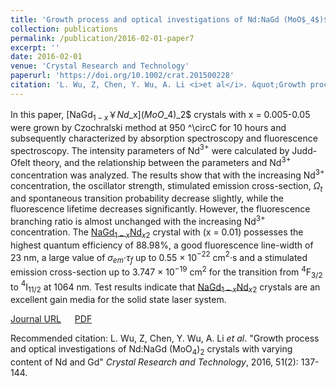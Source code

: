 ```yaml
---
title: 'Growth process and optical investigations of Nd:NaGd (MoO$_4$)$_2$ crystals with varying content of Nd and Gd'
collection: publications
permalink: /publication/2016-02-01-paper7
excerpt: ''
date: 2016-02-01
venue: 'Crystal Research and Technology'
paperurl: 'https://doi.org/10.1002/crat.201500228'
citation: 'L. Wu, Z, Chen, Y. Wu, A. Li <i>et al</i>. &quot;Growth process and optical investigations of Nd:NaGd (MoO$_4$)$_2$ crystals with varying content of Nd and Gd&quot; <i>Crystal Research and Technology</i>, 2016, 51(2): 137-144.'
---
```

In this paper, [NaGd$_{1-x}￥Nd$_x$](MoO$_4$)$_2$ crystals with x = 0.005-0.05 were grown by Czochralski method at 950 ^\circC for 10 hours and subsequently characterized by absorption spectroscopy and fluorescence spectroscopy. The intensity parameters of Nd$^{3+}$ were calculated by Judd-Ofelt theory, and the relationship between the parameters and Nd$^{3+}$ concentration was analyzed. The results show that with the increasing Nd$^{3+}$ concentration, the oscillator strength, stimulated emission cross-section, $\Omega$$_t$ and spontaneous transition probability decrease slightly, while the fluorescence lifetime decreases significantly. However, the fluorescence branching ratio is almost unchanged with the increasing Nd$^{3+}$ concentration. The [NaGd$_{1-x}$Nd$_x$](MoO$_4$)$_2$ crystal with (x = 0.01) possesses the highest quantum efficiency of 88.98%, a good fluorescence line-width of 23 nm, a large value of $\sigma$$_{em}$·$\tau$$_f$ up to 0.55 × 10$^{-22}$ cm$^2$·s and a stimulated emission cross-section up to 3.747 × 10$^{-19}$ cm$^2$ for the transition from $^4$F$_{3/2}$ to $^4$I$_{11/2}$ at 1064 nm. Test results indicate that [NaGd$_{1-x}$Nd$_x$](MoO$_4$)$_2$ crystals are an excellent gain media for the solid state laser system.

[Journal URL](https://doi.org/10.1002/crat.201500228) &emsp; [PDF]()

Recommended citation: L. Wu, Z, Chen, Y. Wu, A. Li <i>et al</i>. &quot;Growth process and optical investigations of Nd:NaGd (MoO$_4$)$_2$ crystals with varying content of Nd and Gd&quot; <i>Crystal Research and Technology</i>, 2016, 51(2): 137-144.
